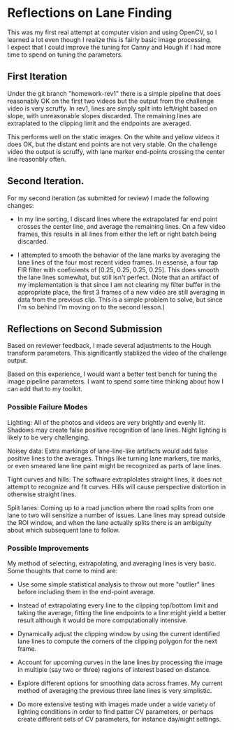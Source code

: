 # Reflections on Lane Finding

This was my first real attempt at computer vision and using OpenCV, so I
learned a lot even though I realize this is fairly basic image processing.  
I expect that I could improve the tuning for Canny and Hough if I had more 
time to spend on tuning the parameters.

## First Iteration

Under the git branch "homework-rev1" there is a simple pipeline that does 
reasonably OK on the first two videos but the output from the challenge 
video is very scruffy.  In rev1, lines are simply split into left/right 
based on slope, with unreasonable slopes discarded.  The remaining lines 
are extraplated to the clipping limit and the endpoints are averaged.

This performs well on the static images.  On the white and yellow videos it 
does OK, but the distant end points are not very stable.  On the challenge
video the output is scruffy, with lane marker end-points crossing the 
center line reasonbly often.

## Second Iteration.

For my second iteration (as submitted for review) I made the following
changes:

- In my line sorting, I discard lines where the extrapolated far end
  point crosses the center line, and average the remaining lines.  On
  a few video frames, this results in all lines from either the left
  or right batch being discarded.

- I attempted to smooth the behavior of the lane marks by averaging the
  lane lines of the four most recent video frames.  In essense, a four
  tap FIR filter with coeficients of [0.25, 0.25, 0.25, 0.25]. This does 
  smooth the lane lines somewhat, but still isn't perfect.  (Note that
  an artifact of my implementation is that since I am not clearing my
  filter buffer in the appropriate place, the first 3 frames of a new
  video are still averaging in data from the previous clip.  This is a
  simple problem to solve, but since I'm so behind I'm moving on to the
  second lesson.)

## Reflections on Second Submission

Based on reviewer feedback, I made several adjustments to the Hough
transform parameters.  This significantly stablized the video
of the challenge output.

Based on this experience, I would want a better test bench for tuning
the image pipeline parameters. I want to spend some time thinking about
how I can add that to my toolkit.

### Possible Failure Modes

Lighting: All of the photos and videos are very brightly and evenly lit.
Shadows may create false positive recognition of lane lines.  Night 
lighting is likely to be very challenging.

Noisey data: Extra markings of lane-line-like artifacts would add false
positive lines to the averages.  Things like turning lane markers,
tire marks, or even smeared lane line paint might be recognized as parts
of lane lines.

Tight curves and hills: The software extraplolates straight lines, it
does not attempt to recognize and fit curves.  Hills will cause perspective
distortion in otherwise straight lines.

Split lanes: Coming up to a road junction where the road splits from one
lane to two will sensitize a number of issues.  Lane lines may spread 
outside the ROI window, and when the lane actually splits there is an
ambiguity about which subsequent lane to follow.

### Possible Improvements

My method of selecting, extrapolating, and averaging lines is very basic.  
Some thoughts that come to mind are:

- Use some simple statistical analysis to throw out more "outlier" lines 
  before including them in the end-point average.

- Instead of extrapolating every line to the clipping top/bottom limit and 
  taking the average, fitting the line endpoints to a line might yield a
  better result although it would be more computationally intensive.

- Dynamically adjust the clipping window by using the current identified 
  lane lines to compute the corners of the clipping polygon for the next 
  frame.
  
- Account for upcoming curves in the lane lines by processing the image
  in multiple (say two or three) regions of interest based on distance.

- Explore different options for smoothing data across frames.  My current
  method of averaging the previous three lane lines is very simplistic.

- Do more extensive testing with images made under a wide variety of
  lighting conditions in order to find patter CV parameters, or perhaps
  create different sets of CV parameters, for instance day/night settings.




